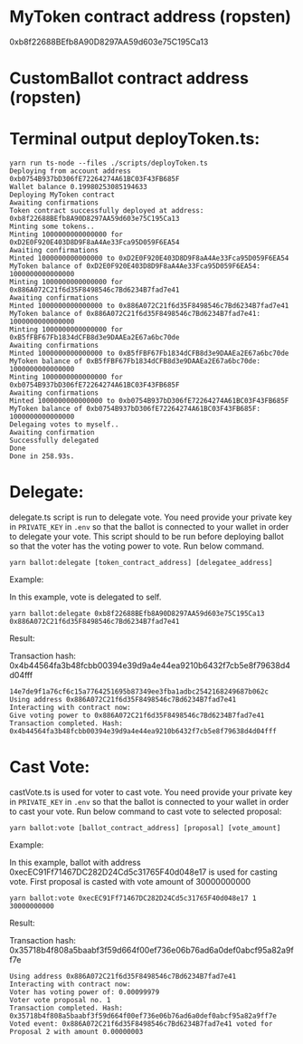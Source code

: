 # MyToken contract address (ropsten)

0xb8f22688BEfb8A90D8297AA59d603e75C195Ca13

# CustomBallot contract address (ropsten)

# Terminal output deployToken.ts:

```
yarn run ts-node --files ./scripts/deployToken.ts
Deploying from account address 0xb0754B937bD306fE72264274A61BC03F43FB685F
Wallet balance 0.19980253085194633
Deploying MyToken contract
Awaiting confirmations
Token contract successfully deployed at address: 0xb8f22688BEfb8A90D8297AA59d603e75C195Ca13
Minting some tokens..
Minting 1000000000000000 for 0xD2E0F920E403D8D9F8aA4Ae33Fca95D059F6EA54
Awaiting confirmations
Minted 1000000000000000 to 0xD2E0F920E403D8D9F8aA4Ae33Fca95D059F6EA54
MyToken balance of 0xD2E0F920E403D8D9F8aA4Ae33Fca95D059F6EA54: 1000000000000000
Minting 1000000000000000 for 0x886A072C21f6d35F8498546c7Bd6234B7fad7e41
Awaiting confirmations
Minted 1000000000000000 to 0x886A072C21f6d35F8498546c7Bd6234B7fad7e41
MyToken balance of 0x886A072C21f6d35F8498546c7Bd6234B7fad7e41: 1000000000000000
Minting 1000000000000000 for 0xB5fFBF67Fb1834dCFB8d3e9DAAEa2E67a6bc70de
Awaiting confirmations
Minted 1000000000000000 to 0xB5fFBF67Fb1834dCFB8d3e9DAAEa2E67a6bc70de
MyToken balance of 0xB5fFBF67Fb1834dCFB8d3e9DAAEa2E67a6bc70de: 1000000000000000
Minting 1000000000000000 for 0xb0754B937bD306fE72264274A61BC03F43FB685F
Awaiting confirmations
Minted 1000000000000000 to 0xb0754B937bD306fE72264274A61BC03F43FB685F
MyToken balance of 0xb0754B937bD306fE72264274A61BC03F43FB685F: 1000000000000000
Delegaing votes to myself..
Awaiting confirmation
Successfully delegated
Done
Done in 258.93s.
```

# Delegate:

delegate.ts script is run to delegate vote. You need provide your private key in `PRIVATE_KEY` in `.env` so that the ballot is connected to your wallet in order to delegate your vote. This script should to be run before deploying ballot so that the voter has the voting power to vote. Run below command.

```
yarn ballot:delegate [token_contract_address] [delegatee_address]
```

Example:

In this example, vote is delegated to self.

```
yarn ballot:delegate 0xb8f22688BEfb8A90D8297AA59d603e75C195Ca13 0x886A072C21f6d35F8498546c7Bd6234B7fad7e41
```

Result:

Transaction hash: 0x4b44564fa3b48fcbb00394e39d9a4e44ea9210b6432f7cb5e8f79638d4d04fff

```
14e7de9f1a76cf6c15a7764251695b87349ee3fba1adbc2542168249687b062c
Using address 0x886A072C21f6d35F8498546c7Bd6234B7fad7e41
Interacting with contract now:
Give voting power to 0x886A072C21f6d35F8498546c7Bd6234B7fad7e41
Transaction completed. Hash: 0x4b44564fa3b48fcbb00394e39d9a4e44ea9210b6432f7cb5e8f79638d4d04fff
```

# Cast Vote:

castVote.ts is used for voter to cast vote. You need provide your private key in `PRIVATE_KEY` in `.env` so that the ballot is connected to your wallet in order to cast your vote. Run below command to cast vote to selected proposal:

```
yarn ballot:vote [ballot_contract_address] [proposal] [vote_amount]
```

Example:

In this example, ballot with address 0xecEC91Ff71467DC282D24Cd5c31765F40d048e17 is used for casting vote. First proposal is casted with vote amount of 30000000000

```
yarn ballot:vote 0xecEC91Ff71467DC282D24Cd5c31765F40d048e17 1 30000000000
```

Result:

Transaction hash: 0x35718b4f808a5baabf3f59d664f00ef736e06b76ad6a0def0abcf95a82a9ff7e

```
Using address 0x886A072C21f6d35F8498546c7Bd6234B7fad7e41
Interacting with contract now:
Voter has voting power of: 0.00099979
Voter vote proposal no. 1
Transaction completed. Hash: 0x35718b4f808a5baabf3f59d664f00ef736e06b76ad6a0def0abcf95a82a9ff7e
Voted event: 0x886A072C21f6d35F8498546c7Bd6234B7fad7e41 voted for Proposal 2 with amount 0.00000003
```
